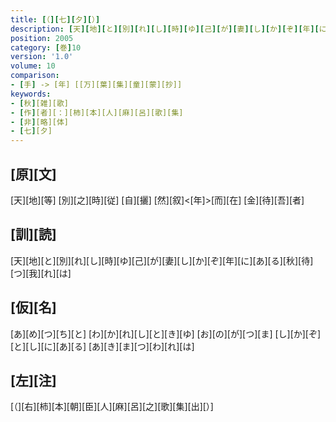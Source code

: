 ```yaml
---
title: [（][七][夕][）]
description: [天][地][と][別][れ][し][時][ゆ][己][が][妻][し][か][ぞ][年][に][あ][る][秋][待][つ][我][れ][は]
position: 2005
category: [巻]10
version: '1.0'
volume: 10
comparison:
- [手] -> [年] [[万][葉][集][童][蒙][抄]]
keywords:
- [秋][雑][歌]
- [作][者][：][柿][本][人][麻][呂][歌][集]
- [非][略][体]
- [七][夕]
---
```


## [原][文]

[天][地][等] [別][之][時][従] [自][攦] [然][叙]<[年]>[而][在] [金][待][吾][者]

## [訓][読]

[天][地][と][別][れ][し][時][ゆ][己][が][妻][し][か][ぞ][年][に][あ][る][秋][待][つ][我][れ][は]

## [仮][名]

[あ][め][つ][ち][と] [わ][か][れ][し][と][き][ゆ] [お][の][が][つ][ま] [し][か][ぞ][と][し][に][あ][る] [あ][き][ま][つ][わ][れ][は]

## [左][注]

[（][右][柿][本][朝][臣][人][麻][呂][之][歌][集][出][）]
